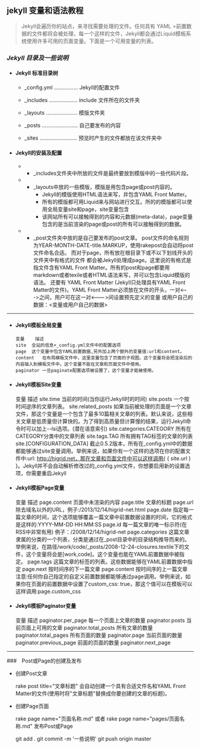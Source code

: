 jekyll 变量和语法教程
---------------------

>Jekyll会遍历你的站点，来寻找需要处理的文件。任何具有 YAML >前置数据的文件都将会被处理，每一个这样的文件，Jekyll都会通过Liquid模板系统使用许多可用的页面变量。下面是一个可用变量的列表。


### *Jekyll 目录及一些说明*


* #### Jekyll 标准目录树

     * _config.yml   ................ Jekyll的配置文件
     
     * _includes     ................... include 文件所在的文件夹
      
     * _layouts      ..................... 模版文件夹
      
     * _posts        ........................ 自己要发布的内容
      
     * _sites        ......................... 预览时产生的文件都放在该文件夹中
  
* #### Jekyll的安装及配置

     * - _includes文件夹中所放的文件是最终要放到模版中的一些代码片段。
     * - _layouts中放的一些模版，模版是用包含page或post内容的。  
         * Jekyll的模版使用HTML语法来写，并包含YAML Front Matter。
         * 所有的模版都可用Liquid来与网站进行交互。所的的模版都可以使用全局变量site和page，site变量包含
         * 该网站所有可以接触得到的内容和元数据(meta-data)，page变量包含的是当前渲染的page或post的所有可以接触得到的数据。
     * - _post文件夹中放的是自己要发布的post文章。
            post文件的命名规则为YEAR-MONTH-DATE-title.MARKUP，使用rakepost会自动将post文件命名合适。
            而对于page，所有放在根目录下或不以下划线开头的文件夹中有格式的文件
      都会被Jekyll处理成page。这里说的有格式是指文件含有YAML Front
      Matter。所有的post和page都要用markdown或者texile或者HTML语法来写，并可以包含Liquid模版的语法。
      还要有 YAML Front Matter (Jekyll只处理具有YAML Front Matter的文件)。YAML Front
      Matter必须放在文件的开头，一对<--->之间，用户可在这一对<--->间设置预先定义的变量
      或用户自己的数据：<变量或用户自己的数据>

 --------------------


* #### Jekyll模板全局变量
  
      变量	描述
      site	全站的信息+_config.yml文件中的配置选项
      page	这个变量中包含YAML前置数据,另外加上两个额外的变量值:url和content。
      content	在布局模板文件中，这里变量包含了页面的子视图。这个变量将会把渲染后的内容插入到模板文件中。这个变量不能在文章和页面文件中使用。
      paginator	一旦paginate配置选项被设置了，这个变量才能被使用。

* #### Jekyll模板Site变量

    变量	描述
    site.time	当前的时间(当你运行Jekyll时的时间)
    site.posts	一个按时间逆序的文章列表。
    site.related_posts	如果当前被处理的页面是一个文章文件，那这个变量是一个包含了最多10篇相关文章的列表。默认来说，这些相关文章是低质量但计算快的。为了得到高质量但计算慢的结果，运行Jekyll命令时可以加上--lsi选项。(潜在语意索引)
    site.categories.CATEGORY	所有在CATEGORY分类中的文章列表
    site.tags.TAG	所有拥有TAG标签的文章的列表
    site.[CONFIGURATION_DATA]	截止0.5.2版本，所有在_config.yml中的数据都能够通过site变量调用。举例来说，如果你有一个这样的选项在你的配置文件中:url: http://higrid.net，那在文章和页面文件中可以这样调用{ { site.url } }。Jekyll并不会自动解析修改过的_config.yml文件，你想要启用新的设置选项，你需要重启Jekyll

* #### Jekyll模板Page变量

    变量	    描述
    page.content	页面中未渲染的内容
    page.title	文章的标题
    page.url	除去域名以外的URL，例子:/2013/12/14/higrid-net.html
    page.date	指定每一篇文章的时间，这个选项能够覆盖一篇文章中前置数据设置的时间，它的格式是这样的:YYYY-MM-DD HH:MM:SS
    page.id	每一篇文章的唯一标示符(在RSS中非常有用) 例子：/2008/12/14/higrid-net
    page.categories	这篇文章隶属的分类的一个列表，分类是通过在_post目录中的目录结构推导而来的。举例来说，在路径/work/code/_posts/2008-12-24-closures.textile下的文件，这个变量将会是[work,code]。这个变量也能在YAML前置数据中被指定。
    page.tags	这篇文章的标签的列表。这些数据能够在YAML前置数据中指定
    page.next	按时间序的下一篇文章
    page.content	按时间序的上一篇文章
    注意:任何你自己指定的自定义前置数据都能够通过page调用。举例来说，如果你在页面的前置数据中设置了custom_css: true，那这个值可以在模板可以这样调用:page.custom_css

* #### Jekyll模板Paginator变量

    变量	描述
    paginator.per_page	每一个页面上文章的数量
    paginator.posts	当前页面上可用的文章
    paginator.total_posts	所有文章的数量
    paginator.total_pages	所有页面的数量
    paginator.page	当前页面的数量
    paginator.previous_page	前面的页面的数量
    paginator.next_page	

----------------------------

###　Post或Page的创建及发布

* 创建Post文章

    rake post title="文章标题"
    会自动创建一个具有合适文件名和YAML Front Matter的文件(使用时将"文章标题"替换成你要创建的文章的标题)。

* 创建Page页面

    rake page name="页面名称.md"   或者
    rake page name="pages/页面名称.md"
    发布Post或Page
    
    git add .
    git commit -m '一些说明'
    git push origin master


